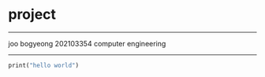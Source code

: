 # project


---
joo bogyeong 202103354 computer engineering
***

```def function(): 
print("hello world")
